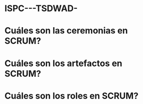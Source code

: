 # ISPC---TSDWAD-
# Cuáles son las ceremonias en SCRUM?
# Cuáles son los artefactos en SCRUM?
# Cuáles son los roles en SCRUM?
